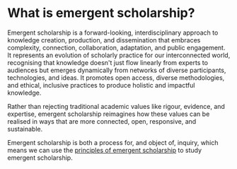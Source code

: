 # What is emergent scholarship?

Emergent scholarship is a forward-looking, interdisciplinary approach to knowledge creation, production, and dissemination that embraces complexity, connection, collaboration, adaptation, and public engagement. It represents an evolution of scholarly practice for our interconnected world, recognising that knowledge doesn't just flow linearly from experts to audiences but emerges dynamically from networks of diverse participants, technologies, and ideas. It promotes open access, diverse methodologies, and ethical, inclusive practices to produce holistic and impactful knowledge.

Rather than rejecting traditional academic values like rigour, evidence, and expertise, emergent scholarship reimagines how these values can be realised in ways that are more connected, open, responsive, and sustainable.

Emergent scholarship is both a process for, and object of, inquiry, which means we can use the [principles of emergent scholarship](principles.md) to study emergent scholarship.
